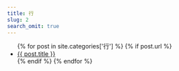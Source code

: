 ```yaml
---
title: 行
slug: 2
search_omit: true
---
```

<ul class="postlist">
  {% for post in site.categories['行']  %}
  {% if post.url %}
  <li class="posttitle"><a href="{{ post.url }}">{{ post.title }}</a></li>
  {% endif %}
  {% endfor %}
</ul>
